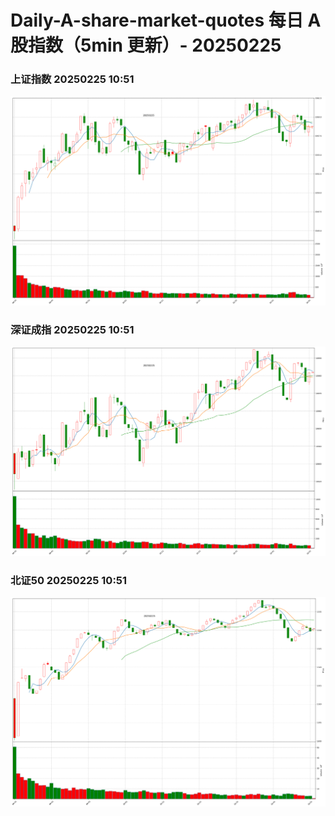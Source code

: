 
# Daily-A-share-market-quotes 每日 A 股指数（5min 更新）- 20250225

### 上证指数 20250225 10:51
![](./fig/2025/2/20250225-sh000001.png)

### 深证成指 20250225 10:51
![](./fig/2025/2/20250225-sz399001.png)

### 北证50 20250225 10:51
![](./fig/2025/2/20250225-bj899050.png)
